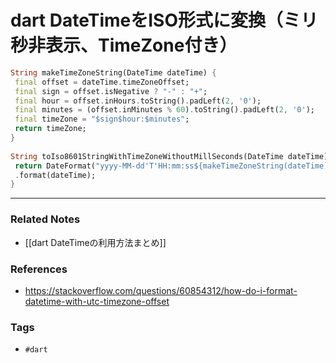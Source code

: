 # dart DateTimeをISO形式に変換（ミリ秒非表示、TimeZone付き）
```dart
String makeTimeZoneString(DateTime dateTime) {  
 final offset = dateTime.timeZoneOffset;  
 final sign = offset.isNegative ? "-" : "+";  
 final hour = offset.inHours.toString().padLeft(2, '0');  
 final minutes = (offset.inMinutes % 60).toString().padLeft(2, '0');  
 final timeZone = "$sign$hour:$minutes";  
 return timeZone;  
}  
  
String toIso8601StringWithTimeZoneWithoutMillSeconds(DateTime dateTime) {  
 return DateFormat("yyyy-MM-dd'T'HH:mm:ss${makeTimeZoneString(dateTime)}")  
 .format(dateTime);  
}
```

---
### Related Notes
- [[dart DateTimeの利用方法まとめ]]

### References
- https://stackoverflow.com/questions/60854312/how-do-i-format-datetime-with-utc-timezone-offset

### Tags
- `#dart`